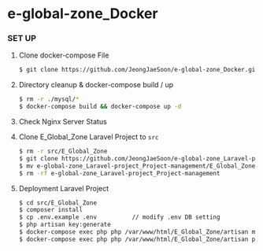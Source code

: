 # e-global-zone_Docker

### SET UP

1. Clone docker-compose File 

    ```bash
    $ git clone https://github.com/JeongJaeSoon/e-global-zone_Docker.git
    ```

2. Directory cleanup & docker-compose build / up

    ```bash
    $ rm -r ./mysql/*
    $ docker-compose build && docker-compose up -d
    ```
    
3. Check Nginx Server Status
    
4. Clone E_Global_Zone Laravel Project to `src`
    
    ```bash
    $ rm -r src/E_Global_Zone
    $ git clone https://github.com/JeongJaeSoon/e-global-zone_Laravel-project_Project-management.git
    $ mv e-global-zone_Laravel-project_Project-management/E_Global_Zone src
    $ rm -rf e-global-zone_Laravel-project_Project-management
    ```
   
5. Deployment Laravel Project

    ```bash
    $ cd src/E_Global_Zone
    $ composer install
    $ cp .env.example .env          // modify .env DB setting
    $ php artisan key:generate
    $ docker-compose exec php php /var/www/html/E_Global_Zone/artisan migrate
    $ docker-compose exec php php /var/www/html/E_Global_Zone/artisan passport:install
    ```